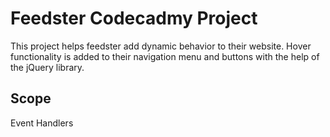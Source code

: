 # Feedster Codecadmy Project

This project helps feedster add dynamic behavior to their website. Hover functionality is added to their navigation menu and buttons with the help of the jQuery library.

## Scope

Event Handlers

